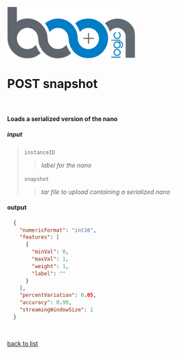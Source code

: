 ![Logo](../images/BoonLogic.png)
# **POST snapshot**
<br/>

#### Loads a serialized version of the nano
##### input
>`instanceID`
>>*label for the nano*
>
>`snapshot`
>>*tar file to upload containing a serialized nano*

#### output
```json
  {
    "numericFormat": "int16",
    "features": [
      {
        "minVal": 0,
        "maxVal": 1,
        "weight": 1,
        "label": ""
      }
    ],
    "percentVariation": 0.05,
    "accuracy": 0.99,
    "streamingWindowSize": 1
  }
```

<br/>

[back to list](../Guides/Guide_Boon_Nano.md)
